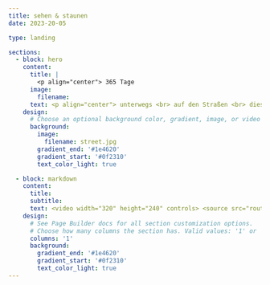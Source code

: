 ```yaml
---
title: sehen & staunen
date: 2023-20-05

type: landing

sections:
  - block: hero
    content:
      title: |
        <p align="center"> 365 Tage
      image:
        filename:
      text: <p align="center"> unterwegs <br> auf den Straßen <br> dieser Welt <br> 👇🏻
    design:
      # Choose an optional background color, gradient, image, or video
      background:
        image: 
          filename: street.jpg
        gradient_end: '#1e4620'
        gradient_start: '#0f2310'
        text_color_light: true 

  - block: markdown
    content:
      title:
      subtitle:
      text: <video width="320" height="240" controls> <source src="route.mp4" type="video/mp4"> </video>
    design:
      # See Page Builder docs for all section customization options.
      # Choose how many columns the section has. Valid values: '1' or '2'.
      columns: '1'
      background:
        gradient_end: '#1e4620'
        gradient_start: '#0f2310'
        text_color_light: true
---
```

